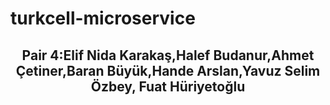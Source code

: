 # turkcell-microservice
## <p align="center"> Pair 4:Elif Nida Karakaş,Halef Budanur,Ahmet Çetiner,Baran Büyük,Hande Arslan,Yavuz Selim Özbey, Fuat Hüriyetoğlu
 </p> 
